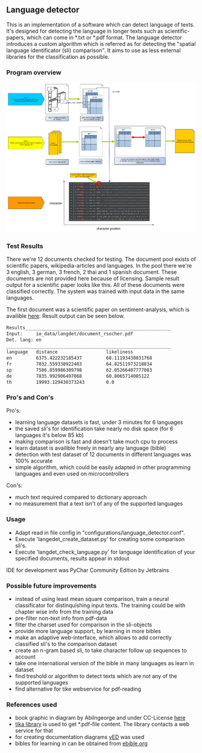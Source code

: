## Language detector
This is an implementation of a software which can detect language of texts. 
It's designed for detecting the language in longer texts such as scientific-papers, which can come in *.txt
or *.pdf format. The language detector introduces a custom algorithm which is referred as for detecting the "spatial language identificator (sli) comparison".
It aims to use as less external libraries for the classification as possible. 
### Program overview 
![Overview of workflow of langdet and structure of sli](/docs/graphics_langdet/workflow_langdet.png)


### Test Results 
There we're 12 documents checked for testing. The document pool exists of scientific papers, wikipedia-articles and 
languages. In the pool there we're 3 english, 3 german, 3 french, 2 thai and 1 spanish document. These documents are not provided here because of licensing. Sample result output for a scientific paper
looks like this. All of these documents were classified correctly. The system was trained with input data in the same languages. 

The first document was a scientific paper on sentiment-analysis, which is availible [here](https://www.aclweb.org/anthology/D13-1170): 
Result output can be seen below. 

```
Results______________________________________________________
Input:     io_data/langdet/document_rsocher.pdf
Det. lang: en                       
_____________________________________________________________
language   distance                  likeliness               
en         6375.422232185437         68.11193438031768        
fr         7032.559338922403         64.82511973218834        
sp         7586.859986309798         62.05266407777083        
de         7835.992906497068         60.8065714085122         
th         19993.129430373243        0.0            
```

### Pro's and Con's 
Pro's: 
- learning language datasets is fast, under 3 minutes for 6 languages
- the saved sli's for identification take nearly no disk space (for 6 languages it's below 85 kb)
- making comparison is fast and doesn't take much cpu to process
- learn dataset is availible freely in nearly any language (bible)
- detection with test dataset of 12 documents in different languages was 100% accurate 
- simple algorithm, which could be easily adapted in other programming languages and even used on microcontrollers

Con's: 
- much text required compared to dictionary approach 
- no measurement that a text isn't of any of the supported languages

### Usage 
- Adapt read in file config in "configurations/language_detector.conf". 
- Execute 'langedet_create_dataset.py' for creating some comparison sli's. 
- Execute 'langdet_check_language.py' for language identification of your specified documents, results appear in stdout

IDE for development was PyChar Community Edition by Jetbrains

### Possible future improvements  
- instead of using least mean square comparison, train a neural classificator for distinquishing input texts. The training could be with chapter wise info from the training data 
- pre-filter non-text info from pdf-data 
- filter the charset used for comparison in the sli-objects
- provide more language support, by learning in more bibles 
- make an adaptive web-interface, which allows to add correctly classified sli's to the comparison dataset
- create an n-gram based sli, to take character follow up sequences to account 
- take one international version of the bible in many languages as learn in dataset
- find treshold or algorithm to detect texts which are not any of the supported languages 
- find alternative for tike webservice for pdf-reading 


### References used

- book graphic in diagram by Abilngeorge and under CC-License  [here](https://de.wikipedia.org/wiki/Datei:Indian_Election_Symbol_Book.svg)
- [tika library](https://github.com/chrismattmann/tika-python) is used to get *.pdf-file content. The library contacts a web service for that
- for creating documentation diagrams [yED](https://www.yworks.com/products/yed) was used 
- bibles for learning in can be obtained from [ebible.org](https://ebible.org/find/)
